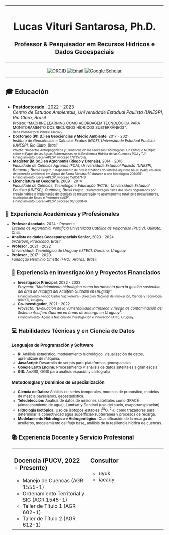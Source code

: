 <table width="100%">
<tr>
<td width="100%" valign="top" align="center">
  <h1>Lucas Vituri Santarosa, Ph.D.</h1>
  <h3>Professor & Pesquisador em Recursos Hídricos e Dados Geoespaciais</h3>
  <p>
</td>
</tr>
</table>

<p align="center">
  <a href="https://orcid.org/0000-0001-7180-7715" target="_blank"><img src="https://img.shields.io/badge/ORCID-0000--0001--7180--7715-A6CE39?style=for-the-badge&logo=orcid&logoColor=white" alt="ORCID"/></a>
  <a href="mailto:lucasviturisantarosa@gmail.com"><img src="https://img.shields.io/badge/Email-Contate--me-D14836?style=for-the-badge&logo=gmail&logoColor=white" alt="Email"/></a>
  <a href="https://scholar.google.com/citations?user=cu3ygKsAAAAJ&hl=pt-BR" target="_blank"><img src="https://img.shields.io/badge/Google_Scholar-4285F4?style=for-the-badge&logo=google-scholar&logoColor=white" alt="Google Scholar"/></a>
</p>

---

## 🎓 Educación

<ul>
  <li>
    <strong>Postdoctorado </strong>, 2022 - 2023<br>
    <em>Centro de Estudos Ambientais, Universidade Estadual Paulista (UNESP), Rio Claro, Brasil</em><br>
    <small>Projeto: "MACHINE LEARNING COMO ABORDAGEM TECNOLÓGICA PARA MONITORAMENTO DOS RECURSOS HÍDRICOS SUBTERRÂNEOS".<br>
    <small>Beca Postdoctoral PROPe 13/2022.</small>
    
  </li>
  <li>
    <strong>Doctorado (Ph.D.) en Geociencias y Medio Ambiente</strong>, 2017 - 2021<br>
    <em>Instituto de Geociências e Ciências Exatas (IGCE), Universidade Estadual Paulista (UNESP), Rio Claro, Brasil</em><br>
    <small>Projeto: "Impactos Antropogénicos y Climáticos en los Procesos Hidrológicos: Un Enfoque Múltiple sobre el Papel de las Aguas Subterráneas en la Resiliencia Hídrica de las Cuencas PCJ y TJ".<br>
    Financiamiento: Beca FAPESP, Proceso 17/13576-9.</small>
  </li>
  <li>
    <strong>Magíster (M.Sc.) en Agronomía (Riego y Drenaje)</strong>, 2014 - 2016<br>
    <em>Faculdade de Ciências Agrárias (FCA), Universidade Estadual Paulista (UNESP), Botucatu, Brasil</em>
<small>Projeto: "Mapeamento de níveis freáticos do sistema aquífero bauru (SAB) em área de proteção ambiental em Águas de Santa Bárbara/SP durante o ano hidrológico 2014/15".<br>
    Financiamiento: Beca FAPESP, Proceso 15/05171-3.</small>
  </li>
  <li>
    <strong>Licenciatura en Geografía</strong>, 2009 - 2014<br>
    <em>Faculdade de Ciências, Tecnologia e Educação (FCTE), Universidade Estadual Paulista (UNESP), Ourinhos, Brasil</em>
<small>Projeto: "Caracterização física dos solos degradados por erosão hídrica e implantação de técnicas de recuperação no assentamento rural terra nossa/aimorés, municípios de Bauru e Pederneiras/SP".<br>
    Financiamiento: Beca FAPESP, Proceso 10/18808-6.</small>
  </li>
</ul>

## 💼 Experiencia Académicas y Profesionales

<ul>
  <li><strong>Profesor Asociado</strong>, 2024 - Presente<br><em>Escuela de Agronomía, Pontificia Universidad Católica de Valparaíso (PUCV), Quillota, Chile.</em></li>
  <li><strong>Analista de dados Geoespaespaciais Senior</strong>, 2023 - 2024 <br><em>brCarbon, Piracicaba,  Brasil</em>.</em></li>
  <li><strong>Profesor </strong>, 2021 - 2022<br><em>Universidade Tecnológica do Uruguay (UTEC), Durazno, Uruguay.</em></li>
  <li><strong>Profesor </strong>, 2017 - 2020<br><em>Fundação Hermínio Ometto (FHO), Araras, Brasil.</em></li>

## 🔬 Experiencia en Investigación y Proyectos Financiados

<ul>
  <li>
    <strong>Investigador Principal</strong>, 2022 - 2022<br>
    <em>Proyecto: "Modelamiento hidrológico como herramienta para la gestión sostenible del área de recarga del Acuífero Guaraní en Uruguay".</em><br>
    <small>Financiamiento: Fondo Carlos Vaz Ferreira - Dirección Nacional de Innovación, Ciencia y Tecnología (DlCYT), Uruguay.</small>
  </li>
  <li>
    <strong>Co-Investigador</strong>, 2021 - 2022<br>
    <em>Proyecto: "Evaluación de la vulnerabilidad intrínseca y riesgo de contaminación del Sistema Acuífero Guaraní en áreas de recarga en Uruguay".</em><br>
    <small>Financiamiento: Agencia Nacional de Investigación e Innovación (ANII), Uruguay.</small>
  </li>
</ul>

## 💻 Habilidades Técnicas y en Ciencia de Datos

### Lenguajes de Programación y Software
<ul>
  <li><b>R:</b> Análisis estadístico, modelamiento hidrológico, visualización de datos, aprendizaje de máquina.</li>
  <li><b>JavaScript:</b> Desarrollo de scripts para plataformas geoespaciales.</li>
  <li><b>Google Earth Engine:</b> Procesamiento y análisis de datos satelitales a gran escala.</li>
  <li><b>GIS:</b> ArcGIS, QGIS para análisis espacial y cartografía.</li>
</ul>

### Metodologías y Dominios de Especialización
<ul>
  <li><b>Ciencia de Datos:</b> Análisis de series temporales, modelos de pronóstico, modelos de mezcla bayesianos, geoestadística.</li>
  <li><b>Teledetección:</b> Análisis de datos de misiones satelitales como GRACE (almacenamiento de agua), Landsat y Sentinel (uso del suelo, evapotranspiración).</li>
  <li><b>Hidrología Isotópica:</b> Uso de isótopos estables (<sup>18</sup>O, <sup>2</sup>H) como trazadores para determinar la conectividad agua superficial-subterránea y procesos de recarga.</li>
  <li><b>Modelamiento Hidrológico e Hidrogeológico:</b> Cuantificación de la recarga de acuíferos, modelamiento del flujo base, análisis de la resiliencia hídrica de cuencas.</li>
</ul>

## 📚 Experiencia Docente y Servicio Profesional

<table width="100%">
<tr>
<td width="50%" valign="top">
  
### Docencia (PUCV, 2022 - Presente)
<ul>
  <li>Manejo de Cuencas (AGR 1555-1)</li>
  <li>Ordenamiento Territorial y SIG (AGR 1545-1)</li>
  <li>Taller de Título 1 (AGR 602-1)</li>
  <li>Taller de Título 2 (AGR 612-1)</li>
</ul>

</td>
<td width="50%" valign="top">

### Consultor 
<ul>
  <li>uyuk</li>
  <li>iaeauy</li>
</ul>

</td>
</tr>
</table>


